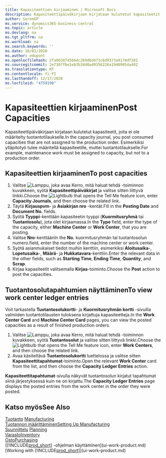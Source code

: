 ```yaml
---
title: Kapasiteettien kirjaaminen | Microsoft Docs
description: Kapasiteettipäiväkirjaan kirjataan kulutetut kapasiteetit, joita ei ole määritelty tuotantotilaukselle. Esimerkiksi ylläpitotyö tulee määritellä kapasiteetille, muttei tuotantotilaukselle.
author: SorenGP
ms.service: dynamics365-business-central
ms.topic: article
ms.devlang: na
ms.tgt_pltfrm: na
ms.workload: na
ms.search.keywords: ''
ms.date: 10/01/2020
ms.author: edupont
ms.openlocfilehash: 2fa0038745664c269d6d471c6d9373a9174df201
ms.sourcegitcommit: 2e7307fbe1eb3b34d0ad9356226a19409054a402
ms.translationtype: HT
ms.contentlocale: fi-FI
ms.lasthandoff: 12/17/2020
ms.locfileid: "4759190"
---
```

# <a name="post-capacities"></a><span data-ttu-id="9c860-104">Kapasiteettien kirjaaminen</span><span class="sxs-lookup"><span data-stu-id="9c860-104">Post Capacities</span></span>
<span data-ttu-id="9c860-105">Kapasiteettipäiväkirjaan kirjataan kulutetut kapasiteetit, joita ei ole määritelty tuotantotilaukselle.</span><span class="sxs-lookup"><span data-stu-id="9c860-105">In the capacity journal, you post consumed capacities that are not assigned to the production order.</span></span> <span data-ttu-id="9c860-106">Esimerkiksi ylläpitotyö tulee määritellä kapasiteetille, muttei tuotantotilaukselle.</span><span class="sxs-lookup"><span data-stu-id="9c860-106">For example, maintenance work must be assigned to capacity, but not to a production order.</span></span>  

## <a name="to-post-capacities"></a><span data-ttu-id="9c860-107">Kapasiteettien kirjaaminen</span><span class="sxs-lookup"><span data-stu-id="9c860-107">To post capacities</span></span>  
1.  <span data-ttu-id="9c860-108">Valitse ![Lamppu, joka avaa Kerro, mitä haluat tehdä -toiminnon](media/ui-search/search_small.png "Kerro, mitä haluat tehdä") kuvakkeen, syötä **Kapasiteettipäiväkirjat** ja valitse sitten liittyvä linkki.</span><span class="sxs-lookup"><span data-stu-id="9c860-108">Choose the ![Lightbulb that opens the Tell Me feature](media/ui-search/search_small.png "Tell me what you want to do") icon, enter **Capacity Journals**, and then choose the related link.</span></span>  
2.  <span data-ttu-id="9c860-109">Täytä **Kirjauspvm**- ja **Asiakirjan nro** -kentät.</span><span class="sxs-lookup"><span data-stu-id="9c860-109">Fill in the **Posting Date** and **Document No.** fields.</span></span>  
3.  <span data-ttu-id="9c860-110">Syötä **Tyyppi**-kenttään kapasiteetin tyyppi (**Kuormitusryhmä** tai **Tuotantosolu**), jota olet kirjaamassa.</span><span class="sxs-lookup"><span data-stu-id="9c860-110">In the **Type** field, enter the type of the capacity, either **Machine Center** or **Work Center**, that you are posting.</span></span>  
4.  <span data-ttu-id="9c860-111">Valitse **Nro**-kenttään</span><span class="sxs-lookup"><span data-stu-id="9c860-111">In the **No.**</span></span> <span data-ttu-id="9c860-112">kuormitusryhmän tai tuotantosolun numero.</span><span class="sxs-lookup"><span data-stu-id="9c860-112">field, enter the number of the machine center or work center.</span></span>  
5.  <span data-ttu-id="9c860-113">Syötä asianmukaiset tiedot muihin kenttiin, esimerkiksi **Aloitusaika**-, **Lopetusaika**-, **Määrä**- ja **Hukkatavara**-kenttiin.</span><span class="sxs-lookup"><span data-stu-id="9c860-113">Enter the relevant data in the other fields, such as **Starting Time**, **Ending Time**, **Quantity**, and **Scrap**.</span></span>  
6.  <span data-ttu-id="9c860-114">Kirjaa kapasiteetit valitsemalla **Kirjaa**-toiminto.</span><span class="sxs-lookup"><span data-stu-id="9c860-114">Choose the **Post** action to post the capacities.</span></span>  

## <a name="to-view-work-center-ledger-entries"></a><span data-ttu-id="9c860-115">Tuotantosolutapahtumien näyttäminen</span><span class="sxs-lookup"><span data-stu-id="9c860-115">To view work center ledger entries</span></span>  
<span data-ttu-id="9c860-116">Voit tarkastella **Tuotantosolukortti**- ja **Kuormitusryhmän kortti** -sivuilla valmiiden tuotantotilausten tuloksena kirjattuja kapasiteetteja.</span><span class="sxs-lookup"><span data-stu-id="9c860-116">In the **Work Center Card** and **Machine Center Card** pages, you can view the posted capacities as a result of finished production orders.</span></span>    
1.  <span data-ttu-id="9c860-117">Valitse ![Lamppu, joka avaa Kerro, mitä haluat tehdä -toiminnon](media/ui-search/search_small.png "Kerro, mitä haluat tehdä") kuvakkeen, syötä **Tuotantosolut** ja valitse sitten liittyvä linkki.</span><span class="sxs-lookup"><span data-stu-id="9c860-117">Choose the ![Lightbulb that opens the Tell Me feature](media/ui-search/search_small.png "Tell me what you want to do") icon, enter **Work Centers**, and then choose the related link.</span></span>  
2.  <span data-ttu-id="9c860-118">Avaa käsiteltävä **Tuotantosolukortti** luettelossa ja valitse sitten **Kapasiteettitapahtumat**-toiminto.</span><span class="sxs-lookup"><span data-stu-id="9c860-118">Open the relevant **Work Center** card from the list, and then choose the **Capacity Ledger Entries** action.</span></span>  

<span data-ttu-id="9c860-119">**Kapasiteettitapahtumat**-sivulla näkyvät tuotantosolun kirjatut tapahtumat siinä järjestyksessä kuin ne on kirjattu.</span><span class="sxs-lookup"><span data-stu-id="9c860-119">The **Capacity Ledger Entries** page displays the posted entries from the work center in the order they were posted.</span></span>   

## <a name="see-also"></a><span data-ttu-id="9c860-120">Katso myös</span><span class="sxs-lookup"><span data-stu-id="9c860-120">See Also</span></span>  
<span data-ttu-id="9c860-121">[Tuotanto](production-manage-manufacturing.md)  </span><span class="sxs-lookup"><span data-stu-id="9c860-121">[Manufacturing](production-manage-manufacturing.md)  </span></span>  
[<span data-ttu-id="9c860-122">Tuotannon määrittäminen</span><span class="sxs-lookup"><span data-stu-id="9c860-122">Setting Up Manufacturing</span></span>](production-configure-production-processes.md)  
<span data-ttu-id="9c860-123">[Suunnittelu](production-planning.md)    </span><span class="sxs-lookup"><span data-stu-id="9c860-123">[Planning](production-planning.md)    </span></span>  
[<span data-ttu-id="9c860-124">Varasto</span><span class="sxs-lookup"><span data-stu-id="9c860-124">Inventory</span></span>](inventory-manage-inventory.md)  
[<span data-ttu-id="9c860-125">Osto</span><span class="sxs-lookup"><span data-stu-id="9c860-125">Purchasing</span></span>](purchasing-manage-purchasing.md)  
<span data-ttu-id="9c860-126">[[!INCLUDE[prod_short](includes/prod_short.md)] -ohjelman käyttäminen](ui-work-product.md)</span><span class="sxs-lookup"><span data-stu-id="9c860-126">[Working with [!INCLUDE[prod_short](includes/prod_short.md)]](ui-work-product.md)</span></span>
